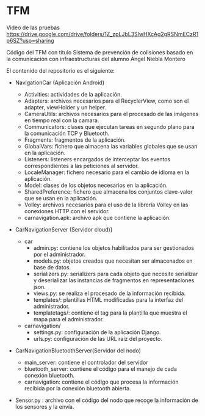 # TFM

Video de las pruebas https://drive.google.com/drive/folders/1Z_zpLJbL3SlwHXcAg2gRSNmECzR1p6SZ?usp=sharing

Código del TFM con título Sistema de prevención de colisiones basado en la comunicación con infraestructuras del alumno Ángel Niebla Montero

El contenido del repositorio es el siguiente:
- NavigationCar (Aplicación Android)
  - Activities: actividades de la aplicación.
  - Adapters: archivos necesarios para el RecyclerView, como son el adapter, viewHolder y un helper.
  - CameraUtils: archivos necesarios para el procesado de las imágenes en tiempo real con la camara.
  - Communicators: clases que ejecutan tareas en segundo plano para la comunicación TCP y Bluetooth.
  - Fragments: fragmentos de la aplicación.
  - GlobalVars: fichero que almacena las variables globales que se usan en la aplicación.
  - Listeners: listeners encargados de interceptar los eventos correspondientes a las peticiones al servidor.
  - LocaleManager: fichero necesario para el cambio de idioma en la aplicación.
  - Model: clases de los objetos necesarios en la aplicación.
  - SharedPreference: fichero que almacena los conjuntos clave-valor que se usan en la aplicación.
  - Volley: archivos necesarios para el uso de la librería Volley en las conexiones HTTP con el servidor.
  - carnavigation.apk: archivo apk que contiene la aplicación.
  
- CarNavigationServer (Servidor cloud)}
	- car
		- admin.py: contiene los objetos habilitados para ser gestionados por el administrador.
		- models.py: objetos creados que necesitan ser almacenados en base de datos.
		- serializers.py: serializers para cada objeto que necesite serializar y deserializar las instancias de fragmentos en representaciones json.
		- views.py: se realiza el procesado de la información recibida.
		- templates/: plantillas HTML modificadas para la interfaz del administrador.
		- templatetags/: contiene el tag para la plantilla que muestra el mapa para el administrador.
	- carnavigation/
		- settings.py: configuración de la aplicación Django.
		- urls.py: configuración de las URL raíz del proyecto.
- CarNavigationBluetoothServer(Servidor del nodo)
  - main_server: contiene el controlador del servidor
  - bluetooth_server: contiene el código para el manejo de cada conexión bluetooth.
  - carnavigation: contiene el código que procesa la información recibida por la conexión bluetooth abierta.

- Sensor.py : archivo con el código del nodo que recoge la información de los sensores y la envía.

